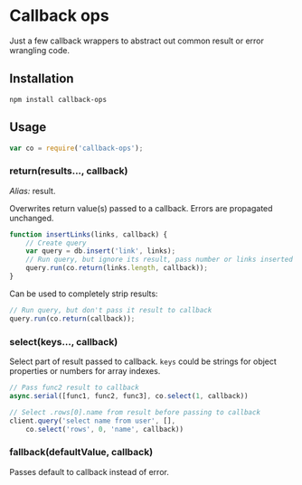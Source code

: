 # Callback ops

Just a few callback wrappers to abstract out common result or error wrangling code.


## Installation

```
npm install callback-ops
```


## Usage

```js
var co = require('callback-ops');
```


### return(results..., callback)

*Alias:* result.

Overwrites return value(s) passed to a callback. Errors are propagated unchanged.

```js
function insertLinks(links, callback) {
    // Create query
    var query = db.insert('link', links);
    // Run query, but ignore its result, pass number or links inserted instead
    query.run(co.return(links.length, callback));
}
```

Can be used to completely strip results:

```js
// Run query, but don't pass it result to callback
query.run(co.return(callback));
```

### select(keys..., callback)

Select part of result passed to callback.
`keys` could be strings for object properties or numbers for array indexes.

```js
// Pass func2 result to callback
async.serial([func1, func2, func3], co.select(1, callback))

// Select .rows[0].name from result before passing to callback
client.query('select name from user', [],
    co.select('rows', 0, 'name', callback))
```


### fallback(defaultValue, callback)

Passes default to callback instead of error.
